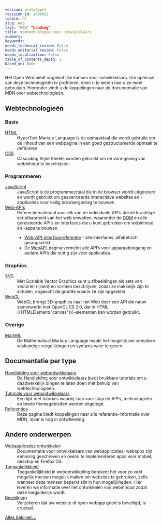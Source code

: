 ```yaml
---
version: prototype1
revision_id: 1080852
locale: nl
slug: Web
tags: "Web" "Landing"
title: Webtechnologie voor ontwikkelaars
summary: 
keywords: 
needs_technical_review: False
needs_editorial_review: False
needs_localization: False
table_of_contents_depth: 1
based_on: None
---
```

<p>Het Open Web biedt ongelooflijke kansen voor ontwikkelaars. Om optimaal van deze technologieën te profiteren, dient u te weten hoe u ze moet gebruiken. Hieronder vindt u de koppelingen naar de documentatie van MDN over webtechnologieën.</p>

<div class="row topicpage-table">
<div class="section">
<h2 class="Documentation" id="Web_technologieën">Webtechnologieën</h2>

<h3 id="Basis">Basis</h3>

<dl>
 <dt><a href="/docs/Web/HTML">HTML</a></dt>
 <dd>HyperText Markup Language is de opmaaktaal die wordt gebruikt om de inhoud van een webpagina in een goed gestructureerde opmaak te definiëren.</dd>
 <dt><a href="/docs/Web/CSS">CSS</a></dt>
 <dd>Cascading Style Sheets worden gebruikt om de vormgeving van webinhoud te beschrijven.</dd>
</dl>

<h3 id="Programmeren">Programmeren</h3>

<dl>
 <dt><a href="/docs/Web/JavaScript">JavaScript</a></dt>
 <dd>JavaScript is de programmeertaal die in de browser wordt uitgevoerd en wordt gebruikt om geavanceerde interactieve websites en -applicaties voor veilig browsergedrag te bouwen.</dd>
 <dt><a href="/docs/Web/Reference/API">Web-APIs</a></dt>
 <dd>Referentiemateriaal voor elk van de individuele API’s die de krachtige scriptbaarheid van het web omvatten, waaronder de <a href="/docs/DOM">DOM</a> en alle gerelateerde API’s en interfaces die u kunt gebruiken om webinhoud en -apps te bouwen.
 <ul>
  <li><a href="/docs/Web/API" title="/docs/Web/API">Web-API-interfacereferentie</a> - alle interfaces, alfabetisch gerangschikt.</li>
  <li>De <a href="/docs/WebAPI">WebAPI</a>-pagina vermeldt alle API’s voor apparaattoegang en andere API’s die nuttig zijn voor applicaties.</li>
 </ul>
 </dd>
</dl>

<h3 id="Graphics">Graphics</h3>

<dl>
 <dt><a href="/docs/SVG">SVG</a></dt>
 <dd>Met Scalable Vector Graphics kunt u afbeeldingen als sets van vectoren (lijnen) en vormen beschrijven, zodat ze makkelijk zijn te schalen, ongeacht de grootte waarin ze zijn opgesteld.</dd>
 <dt><a href="/docs/Web/WebGL" title="/docs/Web/WebGL">WebGL</a></dt>
 <dd>WebGL brengt 3D-graphics naar het Web door een API die nauw samenwerkt met OpenGL ES 2.0, dat in HTML {{HTMLElement("canvas")}}-elementen kan worden gebruikt.</dd>
</dl>

<h3 id="Overige">Overige</h3>

<dl>
 <dt><a href="/docs/Web/MathML">MathML</a></dt>
 <dd>De Mathematical Markup Language maakt het mogelijk om complexe wiskundige vergelijkingen en syntaxis weer te geven.</dd>
</dl>
</div>

<div class="section">
<h2 class="Documentation" id="Documentatie_per_type">Documentatie per type</h2>

<dl>
 <dt><a href="/docs/Web/Guide">Handleiding voor webontwikkelaars</a></dt>
 <dd>De Handleiding voor ontwikkelaars biedt bruikbare tutorials om u daadwerkelijk dingen te laten doen met behulp van webtechnologieën.</dd>
 <dt><a href="/docs/Web/Tutorials">Tutorials voor webontwikkelaars</a></dt>
 <dd>Een lijst met tutorials waarbij stap voor stap de API’s, technologieën en brede themagebieden worden uitgelegd.</dd>
 <dt><a href="/docs/Web/Reference">Referenties</a></dt>
 <dd>
 <div class="note">Deze pagina biedt koppelingen naar alle referentie-informatie over MDN, maar is nog in ontwikkeling.</div>
 </dd>
</dl>

<h2 id="Andere_onderwerpen">Andere onderwerpen</h2>

<dl>
 <dt><a href="/docs/Web/Apps">Webapplicaties ontwikkelen</a></dt>
 <dd>Documentatie voor ontwikkelaars van webapplicaties; webapps zijn eenmalig geschreven en overal te implementeren apps voor mobiel, desktop en Firefox OS.</dd>
 <dt><a href="/docs/Web/Accessibility">Toegankelijkheid</a></dt>
 <dd>Toegankelijkheid in webontwikkeling betekent het voor zo veel mogelijk mensen mogelijk maken om websites te gebruiken, zelfs wanneer deze mensen beperkt zijn in hun mogelijkheden. Hier leveren we informatie over het ontwikkelen van webinhoud zodat deze toegankelijk wordt.</dd>
 <dt><a href="/docs/Web/Security">Beveiliging</a></dt>
 <dd>Verzekeren dat uw website of open webapp goed is beveiligd, is cruciaal.</dd>
</dl>
</div>
</div>

<p><span class="alllinks"><a href="/docs/tag/Web">Alles bekijken...</a></span></p>

